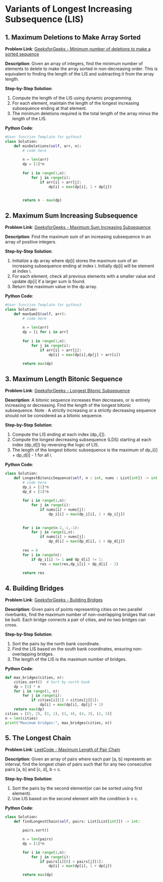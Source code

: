 # Variants of Longest Increasing Subsequence (LIS)

## 1. Maximum Deletions to Make Array Sorted

**Problem Link**: [GeeksforGeeks - Minimum number of deletions to make a sorted sequence](https://www.geeksforgeeks.org/problems/minimum-number-of-deletions-to-make-a-sorted-sequence3248/1)

**Description**: Given an array of integers, find the minimum number of elements to delete to make the array sorted in non-decreasing order. This is equivalent to finding the length of the LIS and subtracting it from the array length.

**Step-by-Step Solution**:
1. Compute the length of the LIS using dynamic programming.
2. For each element, maintain the length of the longest increasing subsequence ending at that element.
3. The minimum deletions required is the total length of the array minus the length of the LIS.

**Python Code**:
```python
#User function Template for python3
class Solution:
	def minDeletions(self, arr, n):
		# code here
		
		n = len(arr)
		dp = [1]*n
		
		for i in range(1,n):
		    for j in range(i):
		        if arr[i] > arr[j]:
		            dp[i] = max(dp[i], 1 + dp[j])
		            
		 
		return n - max(dp)
```

## 2. Maximum Sum Increasing Subsequence

**Problem Link**: [GeeksforGeeks - Maximum Sum Increasing Subsequence](https://www.geeksforgeeks.org/problems/maximum-sum-increasing-subsequence4749/1)

**Description**: Find the maximum sum of an increasing subsequence in an array of positive integers.

**Step-by-Step Solution**:
1. Initialize a dp array where dp[i] stores the maximum sum of an increasing subsequence ending at index i. Initially dp[i] will be element at index i.
2. For each element, check all previous elements with a smaller value and update dp[i] if a larger sum is found.
3. Return the maximum value in the dp array.

**Python Code**:
```python
#User function Template for python3
class Solution:
	def maxSumIS(self, arr):
		# code here
		
		n = len(arr)
		dp = [i for i in arr]
		
		for i in range(1,n):
		    for j in range(i):
		        if arr[i] > arr[j]:
		            dp[i] = max(dp[i],dp[j] + arr[i])
		            
		return max(dp)
```

## 3. Maximum Length Bitonic Sequence

**Problem Link**: [GeeksforGeeks - Longest Bitonic Subsequence](https://www.geeksforgeeks.org/problems/longest-bitonic-subsequence0824/1)

**Description**: A bitonic sequence increases then decreases, or is entirely increasing or decreasing. Find the length of the longest bitonic subsequence.
Note : A strictly increasing or a strictly decreasing sequence should not be considered as a bitonic sequence.

**Step-by-Step Solution**:
1. Compute the LIS ending at each index (dp_i[]).
2. Compute the longest decreasing subsequence (LDS) starting at each index (dp_d[]) by reversing the logic of LIS.
3. The length of the longest bitonic subsequence is the maximum of dp_i[i] + dp_d[i] - 1 for all i.

**Python Code**:
```python
class Solution:
    def LongestBitonicSequence(self, n : int, nums : List[int]) -> int:
        # code here
		dp_i = [1]*n
		dp_d = [1]*n
		
		for i in range(1,n):
			for j in range(i):
				if nums[i] > nums[j]:
					dp_i[i] = max(dp_i[i], 1 + dp_i[j])
		            
		            
		for i in range(n-2,-1,-1):
			for j in range(i,n):
				if nums[i] > nums[j]:
					dp_d[i] = max(dp_d[i], 1 + dp_d[j])
		            	            
		res = 0 
		for i in range(n):
			if dp_i[i] != 1 and dp_d[i] != 1:
				res = max(res,dp_i[i] + dp_d[i] - 1)
		 
		return res
```

## 4. Building Bridges

**Problem Link**: [GeeksforGeeks - Building Bridges](https://www.geeksforgeeks.org/dynamic-programming-building-bridges/)

**Description**: Given pairs of points representing cities on two parallel riverbanks, find the maximum number of non-overlapping bridges that can be built. Each bridge connects a pair of cities, and no two bridges can cross.

**Step-by-Step Solution**:
1. Sort the pairs by the north bank coordinate.
2. Find the LIS based on the south bank coordinates, ensuring non-overlapping bridges.
3. The length of the LIS is the maximum number of bridges.

**Python Code**:
```python
def max_bridges(cities, n):
    cities.sort()  # Sort by north bank
    dp = [1] * n
    for i in range(1, n):
        for j in range(i):
            if cities[i][1] > cities[j][1]:
                dp[i] = max(dp[i], dp[j] + 1)
    return max(dp)
cities = [(5, 2), (3, 1), (1, 4), (4, 3), (2, 5)]
n = len(cities)
print("Maximum bridges:", max_bridges(cities, n))
```

## 5. The Longest Chain

**Problem Link**: [LeetCode - Maximum Length of Pair Chain](https://leetcode.com/problems/maximum-length-of-pair-chain/)

**Description**: Given an array of pairs where each pair [a, b] represents an interval, find the longest chain of pairs such that for any two consecutive pairs [a, b] and [c, d], b < c.

**Step-by-Step Solution**:
1. Sort the pairs by the second element(or can be sorted using first element).
2. Use LIS based on the second element with the condition b < c.

**Python Code**:
```python
class Solution:
    def findLongestChain(self, pairs: List[List[int]]) -> int:

        pairs.sort()

        n = len(pairs)
        dp = [1]*n

        for i in range(1,n):
            for j in range(i):
                if pairs[i][0] > pairs[j][1]:
                    dp[i] = max(dp[i], 1 + dp[j])

        return max(dp)
```
